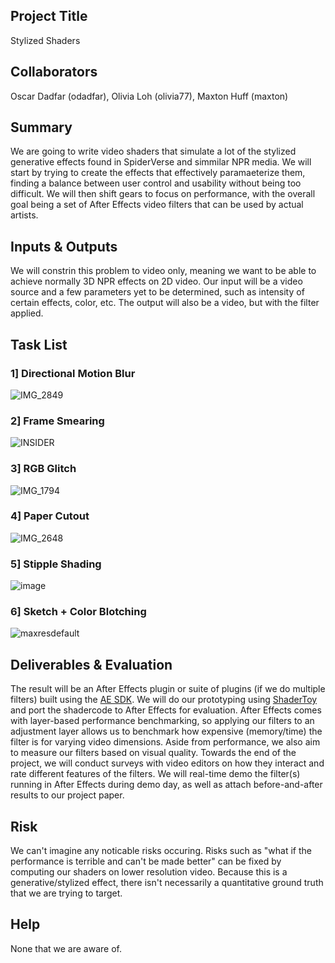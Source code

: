 ## Project Title

Stylized Shaders

## Collaborators

Oscar Dadfar (odadfar), Olivia Loh (olivia77), Maxton Huff (maxton)

## Summary

We are going to write video shaders that simulate a lot of the stylized generative effects found in SpiderVerse and simmilar NPR media. We will start by trying to create the effects that effectively paramaeterize them, finding a balance between user control and usability without being too difficult. We will then shift gears to focus on performance, with the overall goal being a set of After Effects video filters that can be used by actual artists.

## Inputs & Outputs

We will constrin this problem to video only, meaning we want to be able to achieve normally 3D NPR effects on 2D video. Our input will be a video source and a few parameters yet to be determined, such as intensity of certain effects, color, etc. The output will also be a video, but with the filter applied.

## Task List

### 1] Directional Motion Blur 
![IMG_2849](https://github.com/cardadfar/cs348k/assets/31673241/6cc37596-c1b6-417a-a496-6d0d8002d72b)
### 2] Frame Smearing
![INSIDER](https://github.com/cardadfar/cs348k/assets/31673241/c6d1df6f-42ea-4996-a0d3-2cf06a1b2471)
### 3] RGB Glitch
![IMG_1794](https://github.com/cardadfar/cs348k/assets/31673241/ce758691-fa7e-49ab-997a-f4d8c6a4179c)
### 4] Paper Cutout
![IMG_2648](https://github.com/cardadfar/cs348k/assets/31673241/33d8cb1f-6332-4ce0-b9ac-8f1a29f6cb09)
### 5] Stipple Shading
![image](https://github.com/cardadfar/cs348k/assets/31673241/b77aefc2-deb4-4be4-9e2e-5e7dc6512a84)
### 6] Sketch + Color Blotching
![maxresdefault](https://github.com/cardadfar/cs348k/assets/31673241/51e4c93b-8637-4c4e-9c9e-d051192fc39d)

## Deliverables & Evaluation

The result will be an After Effects plugin or suite of plugins (if we do multiple filters) built using the [AE SDK](https://ae-plugins.docsforadobe.dev/). We will do our prototyping using [ShaderToy](https://www.shadertoy.com/) and port the shadercode to After Effects for evaluation. After Effects comes with layer-based performance benchmarking, so applying our filters to an adjustment layer allows us to benchmark how expensive (memory/time) the filter is for varying video dimensions. Aside from performance, we also aim to measure our filters based on visual quality. Towards the end of the project, we will conduct surveys with video editors on how they interact and rate different features of the filters. We will real-time demo the filter(s) running in After Effects during demo day, as well as attach before-and-after results to our project paper.

## Risk

We can't imagine any noticable risks occuring. Risks such as "what if the performance is terrible and can't be made better" can be fixed by computing our shaders on lower resolution video. Because this is a generative/stylized effect, there isn't necessarily a quantitative ground truth that we are trying to target.

## Help

None that we are aware of.
